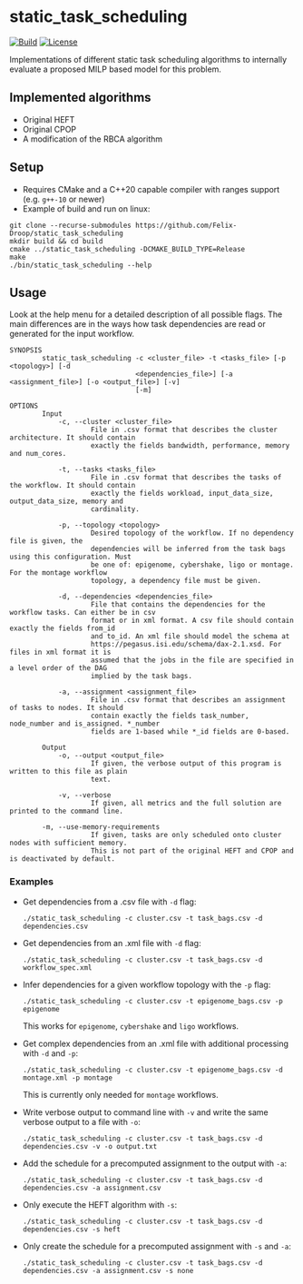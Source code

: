 # static_task_scheduling

[build_badge]: https://img.shields.io/github/workflow/status/Felix-Droop/static_task_scheduling/CMake?style=flat-square
[build_workflow]: https://github.com/Felix-Droop/static_task_scheduling/actions/workflows/cmake.yml
[license_badge]: https://img.shields.io/github/license/Felix-Droop/static_task_scheduling?style=flat-square
[license_workflow]: https://github.com/Felix-Droop/static_task_scheduling/blob/main/LICENSE

[![Build][build_badge]][build_workflow]
[![License][license_badge]][license_workflow]

Implementations of different static task scheduling algorithms to internally evaluate a proposed MILP based model for this problem.

## Implemented algorithms

* Original HEFT
* Original CPOP
* A modification of the RBCA algorithm

## Setup

* Requires CMake and a C++20 capable compiler with ranges support (e.g. `g++-10` or newer)
* Example of build and run on linux:
```
git clone --recurse-submodules https://github.com/Felix-Droop/static_task_scheduling
mkdir build && cd build 
cmake ../static_task_scheduling -DCMAKE_BUILD_TYPE=Release
make
./bin/static_task_scheduling --help
```
## Usage

Look at the help menu for a detailed description of all possible flags. The main
differences are in the ways how task dependencies are read or generated for the 
input workflow.

```
SYNOPSIS
        static_task_scheduling -c <cluster_file> -t <tasks_file> [-p <topology>] [-d
                               <dependencies_file>] [-a <assignment_file>] [-o <output_file>] [-v]
                               [-m]

OPTIONS
        Input
            -c, --cluster <cluster_file>
                    File in .csv format that describes the cluster architecture. It should contain
                    exactly the fields bandwidth, performance, memory and num_cores.

            -t, --tasks <tasks_file>
                    File in .csv format that describes the tasks of the workflow. It should contain
                    exactly the fields workload, input_data_size, output_data_size, memory and
                    cardinality.

            -p, --topology <topology>
                    Desired topology of the workflow. If no dependency file is given, the
                    dependencies will be inferred from the task bags using this configuration. Must
                    be one of: epigenome, cybershake, ligo or montage. For the montage workflow
                    topology, a dependency file must be given.

            -d, --dependencies <dependencies_file>
                    File that contains the dependencies for the workflow tasks. Can either be in csv
                    format or in xml format. A csv file should contain exactly the fields from_id
                    and to_id. An xml file should model the schema at
                    https://pegasus.isi.edu/schema/dax-2.1.xsd. For files in xml format it is
                    assumed that the jobs in the file are specified in a level order of the DAG
                    implied by the task bags.

            -a, --assignment <assignment_file>
                    File in .csv format that describes an assignment of tasks to nodes. It should
                    contain exactly the fields task_number, node_number and is_assigned. *_number
                    fields are 1-based while *_id fields are 0-based.

        Output
            -o, --output <output_file>
                    If given, the verbose output of this program is written to this file as plain
                    text.

            -v, --verbose
                    If given, all metrics and the full solution are printed to the command line.

        -m, --use-memory-requirements
                    If given, tasks are only scheduled onto cluster nodes with sufficient memory.
                    This is not part of the original HEFT and CPOP and is deactivated by default.
```

### Examples

* Get dependencies from a .csv file with `-d` flag:
  ```
  ./static_task_scheduling -c cluster.csv -t task_bags.csv -d dependencies.csv
  ```

* Get dependencies from an .xml file with `-d` flag:
  ```
  ./static_task_scheduling -c cluster.csv -t task_bags.csv -d workflow_spec.xml
  ```

* Infer dependencies for a given workflow topology with the `-p` flag:
  ```
  ./static_task_scheduling -c cluster.csv -t epigenome_bags.csv -p epigenome
  ```
  This works for `epigenome`, `cybershake` and `ligo` workflows.

* Get complex dependencies from an .xml file with additional processing with `-d` and `-p`:
  ```
  ./static_task_scheduling -c cluster.csv -t epigenome_bags.csv -d montage.xml -p montage
  ```
  This is currently only needed for `montage` workflows.
  
* Write verbose output to command line with `-v` and write the same verbose output to a file with `-o`:
  ```
  ./static_task_scheduling -c cluster.csv -t task_bags.csv -d dependencies.csv -v -o output.txt
  ```
* Add the schedule for a precomputed assignment to the output with `-a`:
  ```
  ./static_task_scheduling -c cluster.csv -t task_bags.csv -d dependencies.csv -a assignment.csv
  ```
* Only execute the HEFT algorithm with `-s`:
  ```
  ./static_task_scheduling -c cluster.csv -t task_bags.csv -d dependencies.csv -s heft
  ```
* Only create the schedule for a precomputed assignment with `-s` and `-a`:
  ```
  ./static_task_scheduling -c cluster.csv -t task_bags.csv -d dependencies.csv -a assignment.csv -s none
  ```